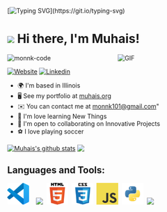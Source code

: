 
[![Typing SVG](https://readme-typing-svg.herokuapp.com?font=Courier+new&color=%23808080&size=40&width=800&duration=6969&lines=Welcome+to+my+profile!)](https://git.io/typing-svg)
# <img src="https://raw.githubusercontent.com/iampavangandhi/iampavangandhi/master/gifs/Hi.gif" width="30px"> Hi there, I'm Muhais!

<img align="right" alt="GIF" src="https://github.com/abhisheknaiidu/abhisheknaiidu/blob/master/code.gif?raw=true" width="250" />
<p align="left"> <img src="https://komarev.com/ghpvc/?username=monnk-code&label=Profile%20views&color=0e75b6&style=flat" alt="monnk-code" /> </p>

[![Website](https://img.shields.io/badge/monnk.code-grey?style=for-the-badge&url=https%3A%2F%2Fkevinfeng.ga)](http://monnk-code.github.io/PORTFOLIO/)
[![Linkedin](https://img.shields.io/badge/LinkedIn-blue?style=for-the-badge&logo=linkedin&labelColor=blue&link=https://www.linkedin.com/in/muhais-olatundun-0bb273283/)](https://www.linkedin.com/in/muhais-olatundun-0bb273283/)



* 🌍  I'm based in Illinois 
* 🖥️  See my portfolio at [muhais.org](www.muhais.org)
* ✉️  You can contact me at  <a href="mailto:monnk101@gmail.com">monnk101@gmail.com"</a>
* 🧠  I'm love learning New Things
* 🤝  I'm open to collaborating on Innovative Projects              
* ⚽  I love playing soccer


<a href="https://github.com/anuraghazra/github-readme-stats"><img align="center" src="https://github-readme-stats.vercel.app/api?username=MONNK-CODE&theme=github_dark&hide=contribs,issues&show_icons=true&hide_border=true" alt="Muhais's github stats" /></a> <a href="https://github.com/anuraghazra/github-readme-stats"><img align="center" src="https://github-readme-stats.vercel.app/api/top-langs/?username=MONNK-CODE&theme=github_dark&layout=compact&hide_border=true" /></a>






## Languages and Tools:
<div>
  <img width=50px src="https://raw.githubusercontent.com/github/explore/80688e429a7d4ef2fca1e82350fe8e3517d3494d/topics/visual-studio-code/visual-studio-code.png">&nbsp;&nbsp;&nbsp;
  <img width=50px src="https://upload.wikimedia.org/wikipedia/commons/thumb/3/38/Jupyter_logo.svg/518px-Jupyter_logo.svg.png">&nbsp;
  <img width=50px src="https://raw.githubusercontent.com/github/explore/80688e429a7d4ef2fca1e82350fe8e3517d3494d/topics/html/html.png">&nbsp;
  <img width=50px src="https://raw.githubusercontent.com/github/explore/80688e429a7d4ef2fca1e82350fe8e3517d3494d/topics/css/css.png">&nbsp;
  <img width=50px src="https://raw.githubusercontent.com/github/explore/80688e429a7d4ef2fca1e82350fe8e3517d3494d/topics/javascript/javascript.png">&nbsp;
  <img width=50px src="https://raw.githubusercontent.com/github/explore/80688e429a7d4ef2fca1e82350fe8e3517d3494d/topics/python/python.png">&nbsp;
 <img width=50px src="https://upload.wikimedia.org/wikipedia/commons/thumb/7/78/New_Replit_Logo.svg/1200px-New_Replit_Logo.svg.png">&nbsp; 
 </div>

</br>





